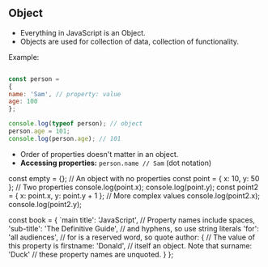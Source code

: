 ## Object
-  Everything in JavaScript is an Object.
-  Objects are used for collection of data, collection of functionality.

Example:

```javascript

const person = 
{
name: 'Sam', // property: value
age: 100
};

console.log(typeof person); // object
person.age = 101;
console.log(person.age); // 101
```


-   Order of properties doesn't matter in an object.
-   **Accessing properties:** 
 `person.name // Sam` (dot notation)
 
 
const empty = {}; // An object with no properties
const point = { x: 10, y: 50 }; // Two properties
console.log(point.x);
console.log(point.y);
const point2 = { x: point.x, y: point.y + 1 }; // More complex values
console.log(point2.x);
console.log(point2.y);

const book = {
  `main title': 'JavaScript', // Property names include spaces,
  'sub-title': 'The Definitive Guide', // and hyphens, so use string literals
  'for': 'all audiences', // for is a reserved word, so quote
  author: { // The value of this property is
    firstname: 'Donald', // itself an object. Note that
    surname: 'Duck' // these property names are unquoted.
  }
};
